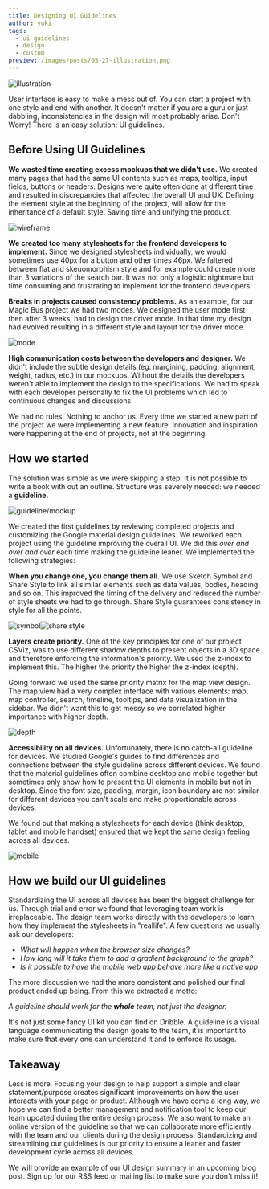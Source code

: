 ```yaml
---
title: Designing UI Guidelines
author: yuki
tags:
  - ui guidelines
  - design
  - custom
preview: /images/posts/05-27-illustration.png
---
```


![illustration](http://wiredcraft.com/images/posts/05-27-illustration.png)

User interface is easy to make a mess out of. You can start a project with one style and end with another. It doesn't matter if you are a guru or just dabbling, inconsistencies in the design will most probably arise. Don't Worry! There is an easy solution: UI guidelines.

<!--more-->

## Before Using UI Guidelines

**We wasted time creating excess mockups that we didn't use.** We created many pages that had the same UI contents such as maps, tooltips, input fields, buttons or headers. Designs were quite often done at different time and resulted in discrepancies that affected the overall UI and UX. Defining the element style at the beginning of the project, will allow for the inheritance of a default style. Saving time and unifying the product.

![wireframe](http://wiredcraft.com/images/posts/05-27-wireframe.png)

**We created too many stylesheets for the frontend developers to implement.** Since we designed stylesheets individually, we would sometimes use 40px for a button and other times 46px. We faltered between flat and skeuomorphism style and for example could create more than 3 variations of the search bar. It was not only a logistic nightmare but time consuming and frustrating to implement for the frontend developers.

**Breaks in projects caused consistency problems.** As an example, for our Magic Bus project we had two modes. We designed the user mode first then after 3 weeks, had to design the driver mode. In that time my design had evolved resulting in a different style and layout for the driver mode.

![mode](http://wiredcraft.com/images/posts/05-27-two-modes.png)

**High communication costs between the developers and designer.** We didn't include the subtle design details (eg. margining, padding, alignment, weight, radius, etc.) in our mockups. Without the details the developers weren't able to implement the design to the specifications. We had to speak with each developer personally to fix the UI problems which led to continuous changes and discussions.

We had no rules. Nothing to anchor us. Every time we started a new part of the project we were implementing a new feature. Innovation and inspiration were happening at the end of projects, not at the beginning.

## How we started

The solution was simple as we were skipping a step. It is not possible to write a book with out an outline. Structure was severely needed: we needed a **guideline.**

![guideline/mockup](http://wiredcraft.com/images/posts/05-27-guideline-mockups.png)

We created the first guidelines by reviewing completed projects and customizing the Google material design guidelines. We reworked each project using the guideline improving the overall UI. We did this *over and over and over* each time making the guideline leaner. We implemented the following strategies:

**When you change one, you change them all.** We use Sketch Symbol and Share Style to link all similar elements such as data values, bodies, heading and so on. This improved the timing of the delivery and reduced the number of style sheets we had to go through. Share Style guarantees consistency in style for all the points.

![symbol](http://wiredcraft.com/images/posts/05-27-Symbol.png)![share style](http://wiredcraft.com/images/posts/05-27-share-style.png)

**Layers create priority.** One of the key principles for one of our project CSViz, was to use different shadow depths to present objects in a 3D space and therefore enforcing the information's priority. We used the z-index to implement this. The higher the priority the higher the z-index (depth).

Going forward we used the same priority matrix for the map view design. The map view had a very complex interface with various elements: map, map controller, search, timeline, tooltips, and data visualization in the sidebar. We didn't want this to get messy so we correlated higher importance with higher depth.

![depth](http://wiredcraft.com/images/posts/05-27-depth.png)

**Accessibility on all devices.** Unfortunately, there is no catch-all guideline for devices. We studied Google's guides to find differences and connections between the style guideline across different devices. We found that the material guidelines often combine desktop and mobile together but sometimes only show how to present the UI elements in mobile but not in desktop. Since the font size, padding, margin, icon boundary are not similar for different devices you can't scale and make proportionable across devices.

We found out that making a stylesheets for each device (think desktop, tablet and mobile handset) ensured that we kept the same design feeling across all devices.

![mobile](http://wiredcraft.com/images/posts/05-27-mobile.png)

## How we build our UI guidelines

Standardizing the UI across all devices has been the biggest challenge for us. Through trial and error we found that leveraging team work is irreplaceable. The design team works directly with the developers to learn how they implement the stylesheets in "reallife". A few questions we usually ask our developers:

* *What will happen when the browser size changes?*
* *How long will it take them to add a gradient background to the graph?*
* *Is it possible to have the mobile web app behave more like a native app*

The more discussion we had the more consistent and polished our final product ended up being. From this we extracted a motto:

*A guideline should work for the **whole** team, not just the designer.*

It's not just some fancy UI kit you can find on Dribble. A guideline is a visual language communicating the design goals to the team, it is important to make sure that every one can understand it and to enforce its usage.

## Takeaway

Less is more. Focusing your design to help support a simple and clear statement/purpose creates significant improvements on how the user interacts with your page or product. Although we have come a long way, we hope we can find a better management and notification tool to keep our team updated during the entire design process. We also want to make an online version of the guideline so that we can collaborate more efficiently with the team and our clients during the design process. Standardizing and streamlining our guidelines is our priority to ensure a leaner and faster development cycle across all devices.

We will provide an example of our UI design summary in an upcoming blog post. Sign up for our RSS feed or mailing list to make sure you don't miss it!
